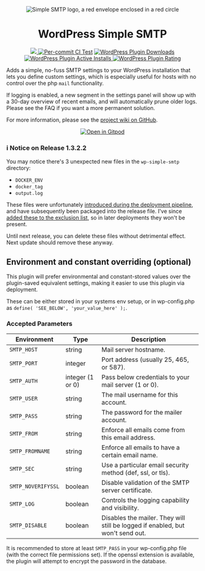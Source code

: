 <p align="center">
  <img src="https://blog.soupbowl.io/assets/img/wp-ssmtp-150x150.webp" alt="Simple SMTP logo, a red envelope enclosed in a red circle" />
</p>

<h1 align="center">WordPress Simple SMTP</h1>

<p align="center">
  <a href="https://www.codefactor.io/repository/github/soup-bowl/wp-simple-smtp"><img src="https://www.codefactor.io/repository/github/soup-bowl/wp-simple-smtp/badge" />
  <a href="https://github.com/soup-bowl/wp-simple-smtp/actions/workflows/test.yml"><img src="https://github.com/soup-bowl/wp-simple-smtp/actions/workflows/test.yml/badge.svg" alt="Per-commit CI Test" /></a>
  <a href="https://wordpress.org/plugins/simple-smtp/">
  <img src="https://img.shields.io/wordpress/plugin/dm/simple-smtp?logo=wordpress&color=blue" alt="WordPress Plugin Downloads" />
  <img src="https://img.shields.io/wordpress/plugin/installs/simple-smtp?logo=wordpress&color=blue" alt="WordPress Plugin Active Installs" />
  <img src="https://img.shields.io/wordpress/plugin/rating/simple-smtp?logo=wordpress&color=blue" alt="WordPress Plugin Rating" />
  </a>
</p>

Adds a simple, no-fuss SMTP settings to your WordPress installation that lets you define custom settings, which is especially useful for hosts with no control over the php `mail` functionality.

If logging is enabled, a new segment in the settings panel will show up with a 30-day overview of recent emails, and will automatically prune older logs. Please see the FAQ if you want a more permanent solution.

For more information, please see the [project wiki on GitHub](https://github.com/soup-bowl/wp-simple-smtp/wiki).

<p align="center">
  <a href="https://gitpod.io/#https://github.com/soup-bowl/wp-simple-smtp"><img src="https://gitpod.io/button/open-in-gitpod.svg" alt="Open in Gitpod" /></a>
</p>

### ℹ️ Notice on Release 1.3.2.2

You may notice there's 3 unexpected new files in the `wp-simple-smtp` directory:

- `DOCKER_ENV`
- `docker_tag`
- `output.log`

These files were unfortunately [introduced during the deployment pipeline](https://github.com/soup-bowl/wp-simple-smtp/actions/runs/4682456082/jobs/8296334346), and have subsequently been packaged into the release file. I've since [added these to the exclusion list](https://github.com/soup-bowl/wp-simple-smtp/commit/d41631f216af2fd4d08e3e75ae31911930222fcb), so in later deployments they won't be present.

Until next release, you can delete these files without detrimental effect. Next update should remove these anyway.

## Environment and constant overriding (optional)

This plugin will prefer environmental and constant-stored values over the plugin-saved equivalent settings, making it easier to use this plugin via deployment.

These can be either stored in your systems env setup, or in wp-config.php as `define( 'SEE_BELOW', 'your_value_here' );`.

### Accepted Parameters
  
Environment         | Type             | Description
--------------------|------------------|------------
`SMTP_HOST`         | string           | Mail server hostname.
`SMTP_PORT`         | integer          | Port address (usually 25, 465, or 587).
`SMTP_AUTH`         | integer (1 or 0) | Pass below credentials to your mail server (1 or 0).
`SMTP_USER`         | string           | The mail username for this account.
`SMTP_PASS`         | string           | The password for the mailer account.
`SMTP_FROM`         | string           | Enforce all emails come from this email address.
`SMTP_FROMNAME`     | string           | Enforce all emails to have a certain email name.
`SMTP_SEC`          | string           | Use a particular email security method (def, ssl, or tls).
`SMTP_NOVERIFYSSL`  | boolean          | Disable validation of the SMTP server certificate.
`SMTP_LOG`          | boolean          | Controls the logging capability and visibility.
`SMTP_DISABLE`      | boolean          | Disables the mailer. They will still be logged if enabled, but won't send out.

It is recommended to store at least `SMTP_PASS` in your wp-config.php file (with the correct file permissions set). If the openssl extension is available, the plugin will attempt to encrypt the password in the database.
